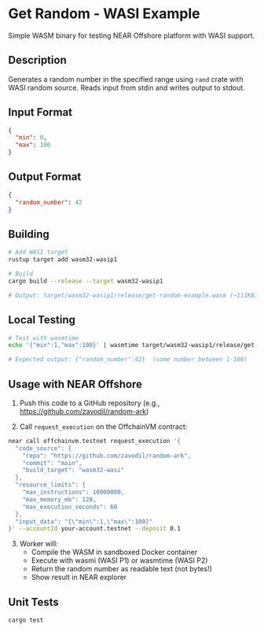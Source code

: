 # Get Random - WASI Example

Simple WASM binary for testing NEAR Offshore platform with WASI support.

## Description

Generates a random number in the specified range using `rand` crate with WASI random source.
Reads input from stdin and writes output to stdout.

## Input Format

```json
{
  "min": 0,
  "max": 100
}
```

## Output Format

```json
{
  "random_number": 42
}
```

## Building

```bash
# Add WASI target
rustup target add wasm32-wasip1

# Build
cargo build --release --target wasm32-wasip1

# Output: target/wasm32-wasip1/release/get-random-example.wasm (~111KB)
```

## Local Testing

```bash
# Test with wasmtime
echo '{"min":1,"max":100}' | wasmtime target/wasm32-wasip1/release/get-random-example.wasm

# Expected output: {"random_number":42}  (some number between 1-100)
```

## Usage with NEAR Offshore

1. Push this code to a GitHub repository (e.g., https://github.com/zavodil/random-ark)

2. Call `request_execution` on the OffchainVM contract:
```bash
near call offchainvm.testnet request_execution '{
  "code_source": {
    "repo": "https://github.com/zavodil/random-ark",
    "commit": "main",
    "build_target": "wasm32-wasi"
  },
  "resource_limits": {
    "max_instructions": 10000000,
    "max_memory_mb": 128,
    "max_execution_seconds": 60
  },
  "input_data": "{\"min\":1,\"max\":100}"
}' --accountId your-account.testnet --deposit 0.1
```

3. Worker will:
   - Compile the WASM in sandboxed Docker container
   - Execute with wasmi (WASI P1) or wasmtime (WASI P2)
   - Return the random number as readable text (not bytes!)
   - Show result in NEAR explorer

## Unit Tests

```bash
cargo test
```
